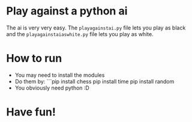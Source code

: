 # Play against a python ai
The ai is very very easy. The `playagainstai.py` file lets you play as black and the `playagainstaiaswhite.py` file lets you play as white.
# How to run
- You may need to install the modules
- Do them by: ```pip install chess
pip install time
pip install random
- You obviously need python :D
# Have fun! 
